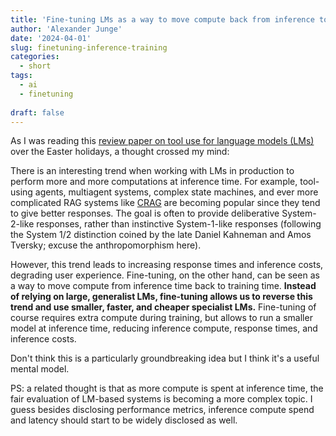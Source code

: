 ```yaml
---
title: 'Fine-tuning LMs as a way to move compute back from inference to training'
author: 'Alexander Junge'
date: '2024-04-01'
slug: finetuning-inference-training
categories:
  - short
tags:
  - ai
  - finetuning
  
draft: false
---
```


As I was reading this [review paper on tool use for language models (LMs)](https://zorazrw.github.io/files/WhatAreToolsAnyway.pdf)
over the Easter holidays, a thought crossed my mind:

There is an interesting trend when working with LMs in production to perform more and more computations at inference time.
For example, tool-using agents, multiagent systems, complex state machines,
and ever more complicated RAG systems like [CRAG](https://arxiv.org/abs/2401.15884) are becoming popular since they tend to
give better responses.
The goal is often to provide deliberative System-2-like responses, rather than instinctive System-1-like responses
(following the System 1/2 distinction coined by the late Daniel Kahneman and Amos Tversky; excuse the anthropomorphism here).

However, this trend leads to increasing response times and inference costs, degrading user experience.
Fine-tuning, on the other hand, can be seen as a way to move compute from inference time back to training time.
**Instead of relying on large, generalist LMs, fine-tuning allows us to reverse this trend and use smaller, faster, and cheaper specialist LMs.**
Fine-tuning of course requires extra compute during training, but allows to run a smaller model at inference time,
reducing inference compute, response times, and inference costs.

Don't think this is a particularly groundbreaking idea but I think it's a useful mental model.

PS: a related thought is that as more compute is spent at inference time, the fair evaluation of LM-based systems is becoming a more complex topic.
I guess besides disclosing performance metrics, inference compute spend and latency should start to be widely disclosed as well.